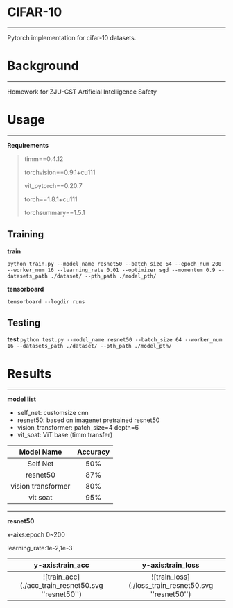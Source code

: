 # CIFAR-10 #
---
Pytorch implementation for cifar-10 datasets.
# Background #
---
Homework for ZJU-CST Artificial Intelligence Safety
# Usage #
---
**Requirements**
> timm==0.4.12
> 
> torchvision==0.9.1+cu111
> 
> vit_pytorch==0.20.7
> 
> torch==1.8.1+cu111
> 
> torchsummary==1.5.1
## Training ##
**train**

`python train.py --model_name resnet50 --batch_size 64 --epoch_num 200 --worker_num 16 --learning_rate 0.01 --optimizer sgd --momentum 0.9 --datasets_path ./dataset/ --pth_path ./model_pth/`

**tensorboard**
    
`tensorboard --logdir runs`
 
## Testing ##
**test**
`python test.py --model_name resnet50 --batch_size 64 --worker_num 16 --datasets_path ./dataset/ --pth_path ./model_pth/`
# Results #
---
**model list**

- self_net: customsize cnn
- resnet50: based on imagenet pretrained resnet50
- vision_transformer: patch_size=4 depth=6
- vit_soat: ViT base (timm transfer)

|  Model Name   | Accuracy  |
|:----:|:----:|
| Self Net  | 50% |
| resnet50  | 87% |
| vision transformer| 80% |
| vit soat	| 95% |
---

**resnet50**

x-aixs:epoch 0~200 

learning_rate:1e-2,1e-3

|  y-axis:train_acc   | y-axis:train_loss  |
|:----:|:----:|
| ![train_acc](./acc_train_resnet50.svg ''resnet50'')| ![train_loss](./loss_train_resnet50.svg ''resnet50'') |



